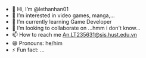 - 👋 Hi, I’m @lethanhan01
- 👀 I’m interested in video games, manga,...
- 🌱 I’m currently learning Game Developer
- 💞️ I’m looking to collaborate on ...hmm i don't know...
- 📫 How to reach me An.LT235631@sis.hust.edu.vn
- 😄 Pronouns: he/him
- ⚡ Fun fact: ...

<!---
lethanhan01/lethanhan01 is a ✨ special ✨ repository because its `README.md` (this file) appears on your GitHub profile.
You can click the Preview link to take a look at your changes.
--->
